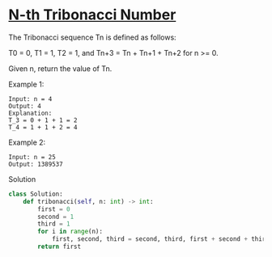 # [N-th Tribonacci Number](https://leetcode.com/problems/n-th-tribonacci-number/description/)

The Tribonacci sequence Tn is defined as follows: 

T0 = 0, T1 = 1, T2 = 1, and Tn+3 = Tn + Tn+1 + Tn+2 for n >= 0.

Given n, return the value of Tn.

Example 1:
```
Input: n = 4
Output: 4
Explanation:
T_3 = 0 + 1 + 1 = 2
T_4 = 1 + 1 + 2 = 4
```
Example 2:
```
Input: n = 25
Output: 1389537
```
Solution
```python
class Solution:
    def tribonacci(self, n: int) -> int:
        first = 0
        second = 1
        third = 1
        for i in range(n):
            first, second, third = second, third, first + second + third
        return first
```